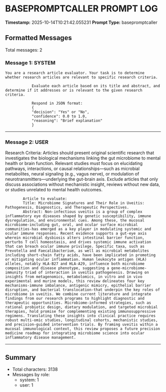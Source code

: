 # BASEPROMPTCALLER PROMPT LOG
**Timestamp:** 2025-10-14T10:21:42.055231
**Prompt Type:** basepromptcaller

## Formatted Messages
Total messages: 2

### Message 1: SYSTEM

```
You are a research article evaluator. Your task is to determine whether research articles are relevant to specific research criteria.

            Evaluate each article based on its title and abstract, and determine if it addresses or is relevant to the given research criteria.

            Respond in JSON format:
            {
            "decision": "Yes" or "No",
            "confidence": 0.0 to 1.0,
            "reasoning": "Brief explanation"
            }
```

---

### Message 2: USER

Research Criteria: Articles should present original scientific research that investigates the biological mechanisms linking the gut microbiome to mental health or brain function. Relevant studies must focus on elucidating pathways, interactions, or causal relationships—such as microbial metabolites, neural signaling (e.g., vagus nerve), or modulation of neurotransmitters—underlying the gut-brain axis. Exclude articles that only discuss associations without mechanistic insight, reviews without new data, or studies unrelated to mental health outcomes.

            Article to evaluate:
            Title: Microbiome Signatures and Their Role in Uveitis: Pathogenesis, Diagnostics, and Therapeutic Perspectives.
            Abstract: Non-infectious uveitis is a group of complex inflammatory eye diseases shaped by genetic susceptibility, immune dysregulation, and environmental cues. Among these, the mucosal microbiome-including gut, oral, and ocular surface microbial communities-has emerged as a key player in modulating systemic and ocular immune responses. Recent evidence supports a gut-eye axis wherein microbial dysbiosis alters intestinal barrier function, perturbs T cell homeostasis, and drives systemic immune activation that can breach ocular immune privilege. Specific taxa, such as Prevotella and Faecalibacterium, as well as microbial metabolites including short-chain fatty acids, have been implicated in promoting or mitigating ocular inflammation. Human leukocyte antigen (HLA) alleles, notably HLA-B27 and HLA-A29, influence both microbiome composition and disease phenotype, suggesting a gene-microbiome-immunity triad of interaction in uveitis pathogenesis. Drawing on insights from metagenomics, metabolomics, in vitro and in vivo experimental and murine models, this review delineates four key mechanisms-immune imbalance, antigenic mimicry, epithelial barrier disruption, and bacterial translocation-that underpin the key roles of microbiome in uveitis. We combine current literature and integrate findings from our research programs to highlight diagnostic and therapeutic opportunities. Microbiome-informed strategies, such as rational probiotic design, dietary modulation, and targeted microbial therapies, hold promise for complementing existing immunosuppressive regimens. Translating these insights into clinical practice requires robust multi-omic studies, longitudinal cohorts, mechanistic studies, and precision-guided intervention trials. By framing uveitis within a mucosal immunological context, this review proposes a future precision medicine roadmap for integrating microbiome science into ocular inflammatory disease management.

---

## Summary
- Total characters: 3138
- Messages by role:
  - system: 1
  - user: 1